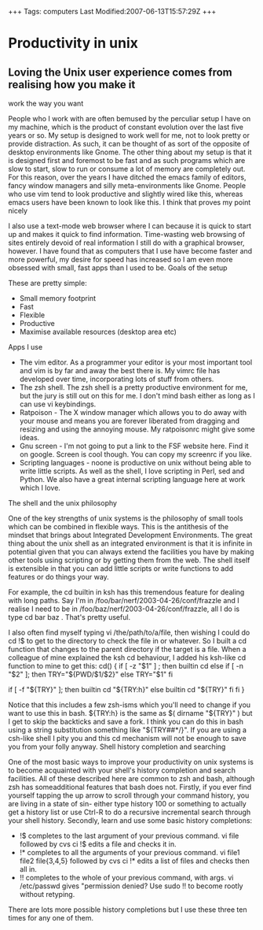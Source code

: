 +++
Tags: computers
Last Modified:2007-06-13T15:57:29Z
+++
# Productivity in unix

## Loving the Unix user experience comes from realising how you make it
work the way you want

People who I work with are often bemused by the perculiar setup I have
on my machine, which is the product of constant evolution over the last
five years or so. My setup is designed to work well for me, not to look
pretty or provide distraction. As such, it can be thought of as sort of
the opposite of desktop environments like Gnome. The other thing about
my setup is that it is designed first and foremost to be fast and as
such programs which are slow to start, slow to run or consume a lot of
memory are completely out. For this reason, over the years I have
ditched the emacs family of editors, fancy window managers and silly
meta-environments like Gnome. People who use vim tend to look
productive and slightly wired like this, whereas emacs users have been
known to look like this. I think that proves my point nicely

I also use a text-mode web browser where I can because it is quick to
start up and makes it quick to find information. Time-wasting web
browsing of sites entirely devoid of real information I still do with a
graphical browser, however. I have found that as computers that I use
have become faster and more powerful, my desire for speed has increased
so I am even more obsessed with small, fast apps than I used to be.
Goals of the setup

These are pretty simple:
* Small memory footprint
* Fast
* Flexible
* Productive
* Maximise available resources (desktop area etc)

Apps I use

* The vim editor. As a programmer your editor is your most important
tool and vim is by far and away the best there is. My vimrc file
has developed over time, incorporating lots of stuff from others.
* The zsh shell. The zsh shell is a pretty productive environment for
me, but the jury is still out on this for me. I don't mind bash
either as long as I can use vi keybindings.
* Ratpoison - The X window manager which allows you to do away with
your mouse and means you are forever liberated from dragging and
resizing and using the annoying mouse. My ratpoisonrc might give
some ideas.
* Gnu screen - I'm not going to put a link to the FSF website here.
Find it on google. Screen is cool though. You can copy my screenrc
if you like.
* Scripting languages - noone is productive on unix without being
able to write little scripts. As well as the shell, I love
scripting in Perl, sed and Python. We also have a great internal
scripting language here at work which I love.

The shell and the unix philosophy

One of the key strengths of unix systems is the philosophy of small
tools which can be combined in flexible ways. This is the antithesis of
the mindset that brings about Integrated Development Environments. The
great thing about the unix shell as an integrated environment is that
it is infinite in potential given that you can always extend the
facilities you have by making other tools using scripting or by getting
them from the web. The shell itself is extensible in that you can add
little scripts or write functions to add features or do things your
way.

For example, the cd builtin in ksh has this tremendous feature for
dealing with long paths. Say I'm in
/foo/bar/nerf/2003-04-26/conf/frazzle and I realise I need to be in
/foo/baz/nerf/2003-04-26/conf/frazzle, all I do is type cd bar baz .
That's pretty useful.

I also often find myself typing vi /the/path/to/a/file, then wishing I
could do cd !$ to get to the directory to check the file in or
whatever. So I built a cd function that changes to the parent directory
if the target is a file. When a colleague of mine explained the ksh cd
behaviour, I added his ksh-like cd function to mine to get this:
cd()
{
if [ -z "$1" ] ; then
builtin cd
else
if [ -n "$2" ]; then
TRY="${PWD/$1/$2}"
else
TRY="$1"
fi

if [ -f "${TRY}" ]; then
builtin cd "${TRY:h}"
else
builtin cd "${TRY}"
fi
fi
}

Notice that this includes a few zsh-isms which you'll need to change if
you want to use this in bash. ${TRY:h} is the same as $( dirname
"${TRY}" ) but I get to skip the backticks and save a fork. I think you
can do this in bash using a string substitution something like
"${TRY##*/}". If you are using a csh-like shell I pity you and this cd
mechanism will not be enough to save you from your folly anyway. Shell
history completion and searching

One of the most basic ways to improve your productivity on unix systems
is to become acquainted with your shell's history completion and search
facilities. All of these described here are common to zsh and bash,
although zsh has someadditional features that bash does not. Firstly,
if you ever find yourself tapping the up arrow to scroll through your
command history, you are living in a state of sin- either type history
100 or something to actually get a history list or use Ctrl-R to do a
recursive incremental search through your shell history. Secondly,
learn and use some basic history completions:
* !$ completes to the last argument of your previous command. vi file
followed by cvs ci !$ edits a file and checks it in.
* !* completes to all the arguments of your previous command. vi
file1 file2 file{3,4,5} followed by cvs ci !* edits a list of files
and checks then all in.
* !! completes to the whole of your previous command, with args. vi
/etc/passwd gives "permission denied? Use sudo !! to become rootly
without retyping.

There are lots more possible history completions but I use these three
ten times for any one of them.

[1]: http://www.uncarved.com/articles/unix
[2]: http://www.uncarved.com/
[3]: http://www.uncarved.com/articles/contact
[4]: http://www.uncarved.com/login/
[5]: http://www.uncarved.com/tags/computers
[6]: mailto:sean@uncarved.com
[7]: http://creativecommons.org/licenses/by-sa/4.0/
